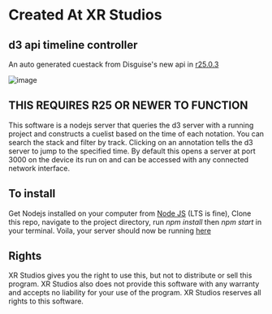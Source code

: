 # Created At XR Studios

## d3 api timeline controller
 An auto generated cuestack from Disguise's new api in [r25.0.3](https://www.disguise.one/download/)

![image](https://github.com/XR-Studios/XRS-D3-api-controller/assets/19474391/12ed0a21-9ffb-44ef-a61f-dbedb78f3f6d)


 ## THIS REQUIRES R25 OR NEWER TO FUNCTION

 This software is a nodejs server that queries the d3 server with a running project and constructs a cuelist based on the time of each notation. You can search the stack and filter by track. Clicking on an annotation tells the d3 server to jump to the specified time. By default this opens a server at port 3000 on the device its run on and can be accessed with any connected network interface.

## To install

Get Nodejs installed on your computer from [Node JS](https://nodejs.org/en) (LTS is fine), Clone this repo, navigate to the project directory, run *npm install* then *npm start* in your terminal. Voila, your server should now be running [here](http://localhost:3000)

## Rights

XR Studios gives you the right to use this, but not to distribute or sell this program. XR Studios also does not provide this software with any warranty and accepts no liability for your use of the program. XR Studios reserves all rights to this software.
